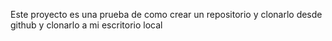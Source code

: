 Este proyecto es una prueba de como crear un repositorio y clonarlo desde github y clonarlo a mi escritorio local

